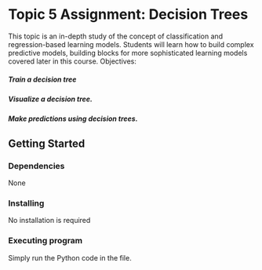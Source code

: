 
# Topic 5 Assignment: Decision Trees

This topic is an in-depth study of the concept of classification and regression-based learning models. Students will learn how to build complex predictive models, building blocks for more sophisticated learning models covered later in this course.
Objectives:

##### Train a decision tree
##### Visualize a decision tree.
##### Make predictions using decision trees.


## Getting Started

### Dependencies

None

### Installing

No installation is required

### Executing program

Simply run the Python code in the file.
```
